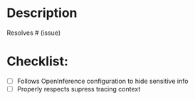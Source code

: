 # Description

<!--
Please include a summary of the change and which issue is fixed. Please also include relevant motivation and context. List any dependencies that are required for this change.
-->

Resolves # (issue)

# Checklist:

- [ ] Follows OpenInference configuration to hide sensitive info
- [ ] Properly respects supress tracing context
